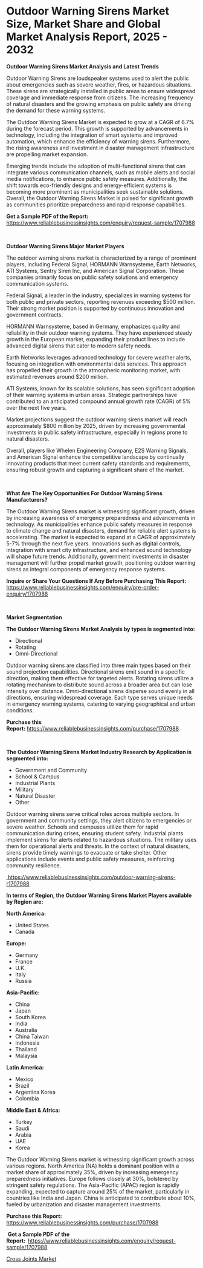 <p><h1>Outdoor Warning Sirens Market Size, Market Share and Global Market Analysis Report, 2025 - 2032</h1></p><p><strong>Outdoor Warning Sirens Market Analysis and Latest Trends</strong></p>
<p><p>Outdoor Warning Sirens are loudspeaker systems used to alert the public about emergencies such as severe weather, fires, or hazardous situations. These sirens are strategically installed in public areas to ensure widespread coverage and immediate response from citizens. The increasing frequency of natural disasters and the growing emphasis on public safety are driving the demand for these warning systems.</p><p>The Outdoor Warning Sirens Market is expected to grow at a CAGR of 6.7% during the forecast period. This growth is supported by advancements in technology, including the integration of smart systems and improved automation, which enhance the efficiency of warning sirens. Furthermore, the rising awareness and investment in disaster management infrastructure are propelling market expansion. </p><p>Emerging trends include the adoption of multi-functional sirens that can integrate various communication channels, such as mobile alerts and social media notifications, to enhance public safety measures. Additionally, the shift towards eco-friendly designs and energy-efficient systems is becoming more prominent as municipalities seek sustainable solutions. Overall, the Outdoor Warning Sirens Market is poised for significant growth as communities prioritize preparedness and rapid response capabilities.</p></p>
<p><strong>Get a Sample PDF of the Report:&nbsp;</strong> <a href="https://www.reliablebusinessinsights.com/enquiry/request-sample/1707988?utm_campaign=3385&utm_medium=2&utm_source=Github&utm_content=ia&utm_term=25032025&utm_id=outdoor-warning-sirens">https://www.reliablebusinessinsights.com/enquiry/request-sample/1707988</a></p>
<p>&nbsp;</p>
<p><strong>Outdoor Warning Sirens Major Market Players</strong></p>
<p><p>The outdoor warning sirens market is characterized by a range of prominent players, including Federal Signal, HORMANN Warnsysteme, Earth Networks, ATI Systems, Sentry Siren Inc, and American Signal Corporation. These companies primarily focus on public safety solutions and emergency communication systems.</p><p>Federal Signal, a leader in the industry, specializes in warning systems for both public and private sectors, reporting revenues exceeding $500 million. Their strong market position is supported by continuous innovation and government contracts. </p><p>HORMANN Warnsysteme, based in Germany, emphasizes quality and reliability in their outdoor warning systems. They have experienced steady growth in the European market, expanding their product lines to include advanced digital sirens that cater to modern safety needs.</p><p>Earth Networks leverages advanced technology for severe weather alerts, focusing on integration with environmental data services. This approach has propelled their growth in the atmospheric monitoring market, with estimated revenues around $200 million.</p><p>ATI Systems, known for its scalable solutions, has seen significant adoption of their warning systems in urban areas. Strategic partnerships have contributed to an anticipated compound annual growth rate (CAGR) of 5% over the next five years.</p><p>Market projections suggest the outdoor warning sirens market will reach approximately $800 million by 2025, driven by increasing governmental investments in public safety infrastructure, especially in regions prone to natural disasters.</p><p>Overall, players like Whelen Engineering Company, E2S Warning Signals, and American Signal enhance the competitive landscape by continually innovating products that meet current safety standards and requirements, ensuring robust growth and capturing a significant share of the market.</p></p>
<p>&nbsp;</p>
<p><strong>What Are The Key Opportunities For Outdoor Warning Sirens Manufacturers?</strong></p>
<p><p>The Outdoor Warning Sirens market is witnessing significant growth, driven by increasing awareness of emergency preparedness and advancements in technology. As municipalities enhance public safety measures in response to climate change and natural disasters, demand for reliable alert systems is accelerating. The market is expected to expand at a CAGR of approximately 5-7% through the next five years. Innovations such as digital controls, integration with smart city infrastructure, and enhanced sound technology will shape future trends. Additionally, government investments in disaster management will further propel market growth, positioning outdoor warning sirens as integral components of emergency response systems.</p></p>
<p><strong>Inquire or Share Your Questions If Any Before Purchasing This Report:</strong> <a href="https://www.reliablebusinessinsights.com/enquiry/pre-order-enquiry/1707988?utm_campaign=3385&utm_medium=2&utm_source=Github&utm_content=ia&utm_term=25032025&utm_id=outdoor-warning-sirens">https://www.reliablebusinessinsights.com/enquiry/pre-order-enquiry/1707988</a></p>
<p>&nbsp;</p>
<p><strong>Market Segmentation</strong></p>
<p><strong>The Outdoor Warning Sirens Market Analysis by types is segmented into:</strong></p>
<p><ul><li>Directional</li><li>Rotating</li><li>Omni-Directional</li></ul></p>
<p><p>Outdoor warning sirens are classified into three main types based on their sound projection capabilities. Directional sirens emit sound in a specific direction, making them effective for targeted alerts. Rotating sirens utilize a rotating mechanism to distribute sound across a broader area but can lose intensity over distance. Omni-directional sirens disperse sound evenly in all directions, ensuring widespread coverage. Each type serves unique needs in emergency warning systems, catering to varying geographical and urban conditions.</p></p>
<p><strong>Purchase this Report:&nbsp;</strong><a href="https://www.reliablebusinessinsights.com/purchase/1707988?utm_campaign=3385&utm_medium=2&utm_source=Github&utm_content=ia&utm_term=25032025&utm_id=outdoor-warning-sirens">https://www.reliablebusinessinsights.com/purchase/1707988</a></p>
<p>&nbsp;</p>
<p><strong>The Outdoor Warning Sirens Market Industry Research by Application is segmented into:</strong></p>
<p><ul><li>Government and Community</li><li>School & Campus</li><li>Industrial Plants</li><li>Military</li><li>Natural Disaster</li><li>Other</li></ul></p>
<p><p>Outdoor warning sirens serve critical roles across multiple sectors. In government and community settings, they alert citizens to emergencies or severe weather. Schools and campuses utilize them for rapid communication during crises, ensuring student safety. Industrial plants implement sirens for alerts related to hazardous situations. The military uses them for operational alerts and threats. In the context of natural disasters, sirens provide timely warnings to evacuate or take shelter. Other applications include events and public safety measures, reinforcing community resilience.</p></p>
<p><a href="https://www.reliablebusinessinsights.com/outdoor-warning-sirens-r1707988?utm_campaign=3385&utm_medium=2&utm_source=Github&utm_content=ia&utm_term=25032025&utm_id=outdoor-warning-sirens">&nbsp;https://www.reliablebusinessinsights.com/outdoor-warning-sirens-r1707988</a></p>
<p><strong>In terms of Region, the Outdoor Warning Sirens Market Players available by Region are:</strong></p>
<p>
    <p> <strong> North America: </strong>
        <ul>
            <li>United States</li>
            <li>Canada</li>
        </ul>
        </p> 
    <p> <strong> Europe: </strong>
        <ul>
            <li>Germany</li>
            <li>France</li>
            <li>U.K.</li>
            <li>Italy</li>
            <li>Russia</li>
        </ul>
        </p> 
    <p> <strong> Asia-Pacific: </strong>
        <ul>
            <li>China</li>
            <li>Japan</li>
            <li>South Korea</li>
            <li>India</li>
            <li>Australia</li>
            <li>China Taiwan</li>
            <li>Indonesia</li>
            <li>Thailand</li>
            <li>Malaysia</li>
        </ul>
        </p> 
    <p> <strong> Latin America: </strong>
        <ul>
            <li>Mexico</li>
            <li>Brazil</li>
            <li>Argentina Korea</li>
            <li>Colombia</li>
        </ul>
        </p> 
    <p> <strong> Middle East & Africa: </strong>
        <ul>
            <li>Turkey</li>
            <li>Saudi</li>
            <li>Arabia</li>
            <li>UAE</li>
            <li>Korea</li>
        </ul>
    </p>
    </p>
<p><p>The Outdoor Warning Sirens market is witnessing significant growth across various regions. North America (NA) holds a dominant position with a market share of approximately 35%, driven by increasing emergency preparedness initiatives. Europe follows closely at 30%, bolstered by stringent safety regulations. The Asia-Pacific (APAC) region is rapidly expanding, expected to capture around 25% of the market, particularly in countries like India and Japan. China is anticipated to contribute about 10%, fueled by urbanization and disaster management investments.</p></p>
<p><strong>Purchase this Report: </strong><a href="https://www.reliablebusinessinsights.com/purchase/1707988?utm_campaign=3385&utm_medium=2&utm_source=Github&utm_content=ia&utm_term=25032025&utm_id=outdoor-warning-sirens">https://www.reliablebusinessinsights.com/purchase/1707988</a></p>
<p>&nbsp;<strong>Get a Sample PDF of the Report:&nbsp;&nbsp;</strong><a href="https://www.reliablebusinessinsights.com/enquiry/request-sample/1707988?utm_campaign=3385&utm_medium=2&utm_source=Github&utm_content=ia&utm_term=25032025&utm_id=outdoor-warning-sirens">https://www.reliablebusinessinsights.com/enquiry/request-sample/1707988</a></p>
<p><strong></strong></p>
<p><p><a href="https://github.com/kolffmaris58/Market-Research-Report-List-1/blob/main/cross-joints-market.md?utm_campaign=3385&utm_medium=2&utm_source=Github&utm_content=ia&utm_term=25032025&utm_id=outdoor-warning-sirens">Cross Joints Market</a></p></p>
